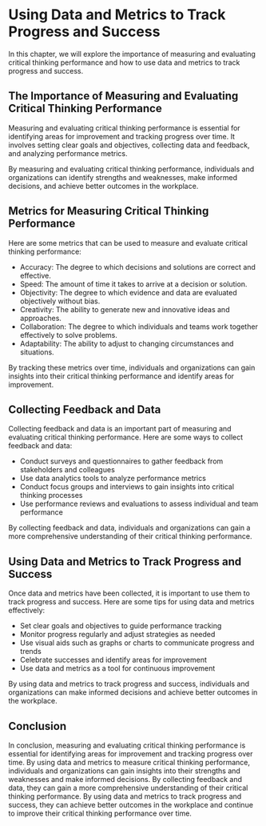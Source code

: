 Using Data and Metrics to Track Progress and Success
=======================================================================================================================

In this chapter, we will explore the importance of measuring and evaluating critical thinking performance and how to use data and metrics to track progress and success.

The Importance of Measuring and Evaluating Critical Thinking Performance
------------------------------------------------------------------------

Measuring and evaluating critical thinking performance is essential for identifying areas for improvement and tracking progress over time. It involves setting clear goals and objectives, collecting data and feedback, and analyzing performance metrics.

By measuring and evaluating critical thinking performance, individuals and organizations can identify strengths and weaknesses, make informed decisions, and achieve better outcomes in the workplace.

Metrics for Measuring Critical Thinking Performance
---------------------------------------------------

Here are some metrics that can be used to measure and evaluate critical thinking performance:

* Accuracy: The degree to which decisions and solutions are correct and effective.
* Speed: The amount of time it takes to arrive at a decision or solution.
* Objectivity: The degree to which evidence and data are evaluated objectively without bias.
* Creativity: The ability to generate new and innovative ideas and approaches.
* Collaboration: The degree to which individuals and teams work together effectively to solve problems.
* Adaptability: The ability to adjust to changing circumstances and situations.

By tracking these metrics over time, individuals and organizations can gain insights into their critical thinking performance and identify areas for improvement.

Collecting Feedback and Data
----------------------------

Collecting feedback and data is an important part of measuring and evaluating critical thinking performance. Here are some ways to collect feedback and data:

* Conduct surveys and questionnaires to gather feedback from stakeholders and colleagues
* Use data analytics tools to analyze performance metrics
* Conduct focus groups and interviews to gain insights into critical thinking processes
* Use performance reviews and evaluations to assess individual and team performance

By collecting feedback and data, individuals and organizations can gain a more comprehensive understanding of their critical thinking performance.

Using Data and Metrics to Track Progress and Success
----------------------------------------------------

Once data and metrics have been collected, it is important to use them to track progress and success. Here are some tips for using data and metrics effectively:

* Set clear goals and objectives to guide performance tracking
* Monitor progress regularly and adjust strategies as needed
* Use visual aids such as graphs or charts to communicate progress and trends
* Celebrate successes and identify areas for improvement
* Use data and metrics as a tool for continuous improvement

By using data and metrics to track progress and success, individuals and organizations can make informed decisions and achieve better outcomes in the workplace.

Conclusion
----------

In conclusion, measuring and evaluating critical thinking performance is essential for identifying areas for improvement and tracking progress over time. By using data and metrics to measure critical thinking performance, individuals and organizations can gain insights into their strengths and weaknesses and make informed decisions. By collecting feedback and data, they can gain a more comprehensive understanding of their critical thinking performance. By using data and metrics to track progress and success, they can achieve better outcomes in the workplace and continue to improve their critical thinking performance over time.

